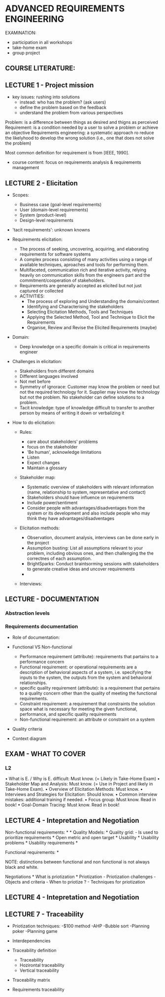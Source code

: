 # ADVANCED REQUIREMENTS ENGINEERING

EXAMINATION: 
- participation in all workshops
- take-home exam
- group project

COURSE LITERATURE: 
- 

## LECTURE 1 - Project mission
- key issues: rushing into solutions
    - instead: who has the problem? (ask users)
    - define the problem based on the feedback
    - understand the problem from various perspectives

Problem: is a difference between things as desired and thigns as perceived
Requirement: is a condition needed by a user to solve a problem or achieve an objective
Requirements engineering: a systematic approach ro reduce the likelyhood to develop the wrong solution
(i.e., one that does not solve the problem)

Most common definition for requirement is from [IEEE, 1990]. 

- course content: focus on requirements analysis & requirements management

## LECTURE 2 - Elicitation

- Scopes: 
    * Business case (goal-level requirements)
    * User (domain-level requirements)
    * System (product-level)
    * Design-level requirements

- 'tacit requirements': unknown knowns

- Requirements elicitation: 
    * The process of seeking, uncovering, acquiring, and elaborating requirements for software systems
    * A complex process consisting of many activities using a range of available techniques, aproaches and tools for performing them. 
    * Multifaceted, communication rich and iterative activity, relying heavily on communication skills from the engineers part and the commitment/cooperation of stakeholders. 
    * Requirements are generally accepted as elicited but not just captured or collected

    - ACTIVITIES: 
        * The process of exploring and Understanding the domain/context
        * Identifying and Characterising the stakeholders
        * Selecting Elicitation Methods, Tools and
        Techniques
        * Applying the Selected Method, Tool and
        Technique to Elicit the Requirements
        * Organise, Review and Revise the Elicited
        Requirements (maybe)

- Domain: 
    * Deep knowledge on a specific domain is critical in requirements engineer

- Challenges in elicitation: 
    * Stakeholders from different domains
    * Different languages involved
    * Not met before
    - Symmetry of ignorace: Customer may know the problem or need but not the required technology for it. Supplier may know the technology but not the problem. No stakeholder can define solutions to a problem. 
    - Tacit knowledge: type of knowledge difficult to transfer to another person by means of writing it down or verbalizing it

- How to do elicitation: 
    - Rules: 
        * care about stakeholders' problems
        * focus on the stakeholder
        * 'Be human', acknowledge limitations
        * Listen
        * Expect changes
        * Maintain a glossary

    - Stakeholder map:
        * Systematic overview of stakeholders with relevant information (name, relationship to system, representative and contact)
        * Stakeholders should have influence on requirements
        * Include power/sentiment
        * Consider people with advantages/disadventages from the system or its development and also include people who may think they have advantages/disadventages  
    - Elicitation methods:
        * Observation, document analysis, interviews can be done early in the project
        * Assumption busting: List all assumptions relevant to your problem, including obvious ones, and then challenging the the correctnes of each assumption. 
        * BrightSparks: Conduct braintsorming sessions with stakeholders to generate creative ideas and uncover requirements
        * 
    - Interviews:


## LECTURE - DOCUMENTATION

### Abstraction levels

### Requirements documentation

- Role of documentation:

- Functional VS Non-functional
    * Performance requirement (attribute): requirements that partains to a performance concern
    * Functional requirement: or operational requirements are a description of behavioral aspects of a system, i.e. specifying the inputs to the system, the outputs from the system and behavioral relationships.
    * specific quality requirement (attribute): is a requirement that pertains to a quality concern other than the quality of meeting the functional requirements.
    * Constraint requirement: a requirement that constraints the solution space what is necessary for meeting the given functional, performance, and specific quality requirements
    * Non-functional requirement: an attribute or constraint on a system 

- Quality criteria
- Context diagram


## EXAM - WHAT TO COVER
### L2
• What is E. / Why is E. difficult: Must know. (= Likely in Take-Home Exam)
• Stakeholder Map and Analysis: Must know. (= Use in Project and likely in
Take-Home Exam).
• Overview of Elicitation Methods: Must know.
• Interviews and Strategies for Elicitation: Should know.
• Common interview mistakes: additional training if needed.
• Focus group: Must know. Read in book!
• Goal-Domain Tracing: Must know. Read in book!


##  LECTURE 4 - Intepretation and Negotiation

Non-functional requirements: 
    *
    * Quality Models: 
    * Quality grid: 
        - Is used to prioritize requirements
    * Open metric and open target
    * Usability
    * Usability problems
    * Usability requirements
    *


Functional requirements: 
    * 


NOTE: distinctions between functional and non functional is not always black and white. 

Negotiations
    * What is priotization 
    * Priotization
        - Priotization challenges
        - Objects and criteria
        - When to priotize ? 
        - Techniques for priotization
        
##  LECTURE 4 - Intepretation and Negotiation

##  LECTURE 7 - Traceability

* Priotization techniques: 
    -$100 method
    -AHP
    -Bubble sort
    -Planning poker
    -Planning game

* Interdependencies

* Traceability definition
    - Traceability
    - Hozirontal traceability
    - Vertical traceability 

* Traceability matrix

* Requirements traceability
